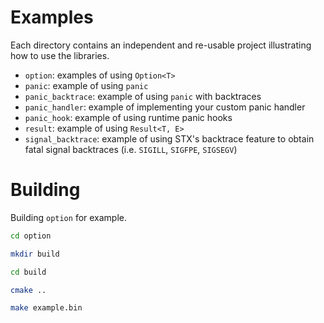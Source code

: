 # Examples

Each directory contains an independent and re-usable project illustrating how to use the libraries.

- `option`: examples of using `Option<T>`
- `panic`: example of using `panic`
- `panic_backtrace`: example of using `panic` with backtraces
- `panic_handler`: example of implementing your custom panic handler
- `panic_hook`: example of using runtime panic hooks
- `result`: example of using `Result<T, E>`
- `signal_backtrace`: example of using STX's backtrace feature to obtain fatal signal backtraces (i.e. `SIGILL`, `SIGFPE`, `SIGSEGV`)


# Building
Building `option` for example.

``` sh
cd option
```

``` sh
mkdir build
```

```sh
cd build
```
``` sh
cmake ..
```
``` sh
make example.bin
```
